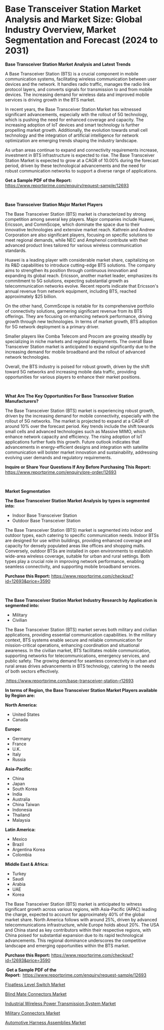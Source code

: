 <p><h1>Base Transceiver Station Market Analysis and Market Size: Global Industry Overview, Market Segmentation and Forecast (2024 to 2031)</h1></p><p><strong>Base Transceiver Station Market Analysis and Latest Trends</strong></p>
<p><p>A Base Transceiver Station (BTS) is a crucial component in mobile communication systems, facilitating wireless communication between user devices and the network. It handles radio traffic, manages the radio link protocol layers, and converts signals for transmission to and from mobile devices. The increasing demand for wireless data and improved mobile services is driving growth in the BTS market.</p><p>In recent years, the Base Transceiver Station Market has witnessed significant advancements, especially with the rollout of 5G technology, which is pushing the need for enhanced coverage and capacity. The increasing adoption of IoT devices and smart technology is further propelling market growth. Additionally, the evolution towards small cell technology and the integration of artificial intelligence for network optimization are emerging trends shaping the industry landscape.</p><p>As urban areas continue to expand and connectivity requirements increase, investment in BTS infrastructure is expected to rise. The Base Transceiver Station Market is expected to grow at a CAGR of 10.00% during the forecast period, driven by these technological advancements and the need for robust communication networks to support a diverse range of applications.</p></p>
<p><strong>Get a Sample PDF of the Report:&nbsp;</strong> <a href="https://www.reportprime.com/enquiry/request-sample/12693?utm_campaign=1134&utm_medium=2&utm_source=Github&utm_content=ia&utm_term=25112024&utm_id=base-transceiver-station">https://www.reportprime.com/enquiry/request-sample/12693</a></p>
<p>&nbsp;</p>
<p><strong>Base Transceiver Station Major Market Players</strong></p>
<p><p>The Base Transceiver Station (BTS) market is characterized by strong competition among several key players. Major companies include Huawei, Ericsson, and CommScope, which dominate the space due to their innovative technologies and extensive market reach. Kathrein and Andrew Corporation are also significant players, focusing on specific solutions to meet regional demands, while NEC and Amphenol contribute with their advanced product lines tailored for various wireless communication standards.</p><p>Huawei is a leading player with considerable market share, capitalizing on its R&D capabilities to introduce cutting-edge BTS solutions. The company aims to strengthen its position through continuous innovation and expanding its global reach. Ericsson, another market leader, emphasizes its commitment to 5G solutions, expecting substantial growth as telecommunication networks evolve. Recent reports indicate that Ericsson's annual revenue from network equipment, including BTS, reached approximately $25 billion.</p><p>On the other hand, CommScope is notable for its comprehensive portfolio of connectivity solutions, garnering significant revenue from its BTS offerings. They are focusing on enhancing network performance, driving growth through new technologies. In terms of market growth, BTS adoption for 5G network deployment is a primary driver.</p><p>Smaller players like Comba Telecom and Procom are growing steadily by specializing in niche markets and regional deployments. The overall Base Transceiver Station market is anticipated to expand significantly due to the increasing demand for mobile broadband and the rollout of advanced network technologies.</p><p>Overall, the BTS industry is poised for robust growth, driven by the shift toward 5G networks and increasing mobile data traffic, providing opportunities for various players to enhance their market positions.</p></p>
<p>&nbsp;</p>
<p><strong>What Are The Key Opportunities For Base Transceiver Station Manufacturers?</strong></p>
<p><p>The Base Transceiver Station (BTS) market is experiencing robust growth, driven by the increasing demand for mobile connectivity, especially with the rollout of 5G networks. The market is projected to expand at a CAGR of around 10% over the forecast period. Key trends include the shift towards small cells and advanced technologies such as Massive MIMO, which enhance network capacity and efficiency. The rising adoption of IoT applications further fuels this growth. Future outlook indicates that advancements in energy-efficient designs and integration with satellite communication will bolster market innovation and sustainability, addressing evolving user demands and regulatory requirements.</p></p>
<p><strong>Inquire or Share Your Questions If Any Before Purchasing This Report:</strong> <a href="https://www.reportprime.com/enquiry/pre-order/12693?utm_campaign=1134&utm_medium=2&utm_source=Github&utm_content=ia&utm_term=25112024&utm_id=base-transceiver-station">https://www.reportprime.com/enquiry/pre-order/12693</a></p>
<p>&nbsp;</p>
<p><strong>Market Segmentation</strong></p>
<p><strong>The Base Transceiver Station Market Analysis by types is segmented into:</strong></p>
<p><ul><li>Indoor Base Transceiver Station</li><li>Outdoor Base Transceiver Station</li></ul></p>
<p><p>The Base Transceiver Station (BTS) market is segmented into indoor and outdoor types, each catering to specific communication needs. Indoor BTSs are designed for use within buildings, providing enhanced coverage and capacity for densely populated areas like offices and shopping malls. Conversely, outdoor BTSs are installed in open environments to establish wide-area wireless coverage, suitable for urban and rural settings. Both types play a crucial role in improving network performance, enabling seamless connectivity, and supporting mobile broadband services.</p></p>
<p><strong>Purchase this Report:&nbsp;</strong><a href="https://www.reportprime.com/checkout?id=12693&price=3590&utm_campaign=1134&utm_medium=2&utm_source=Github&utm_content=ia&utm_term=25112024&utm_id=base-transceiver-station">https://www.reportprime.com/checkout?id=12693&price=3590</a></p>
<p>&nbsp;</p>
<p><strong>The Base Transceiver Station Market Industry Research by Application is segmented into:</strong></p>
<p><ul><li>Military</li><li>Civilian</li></ul></p>
<p><p>The Base Transceiver Station (BTS) market serves both military and civilian applications, providing essential communication capabilities. In the military context, BTS systems enable secure and reliable communication for mission-critical operations, enhancing coordination and situational awareness. In the civilian market, BTS facilitates mobile communication, supporting networks for telecommunications, emergency services, and public safety. The growing demand for seamless connectivity in urban and rural areas drives advancements in BTS technology, catering to the needs of both sectors effectively.</p></p>
<p><a href="https://www.reportprime.com/base-transceiver-station-r12693?utm_campaign=1134&utm_medium=2&utm_source=Github&utm_content=ia&utm_term=25112024&utm_id=base-transceiver-station">&nbsp;https://www.reportprime.com/base-transceiver-station-r12693</a></p>
<p><strong>In terms of Region, the Base Transceiver Station Market Players available by Region are:</strong></p>
<p>
    <p> <strong> North America: </strong>
        <ul>
            <li>United States</li>
            <li>Canada</li>
        </ul>
        </p> 
    <p> <strong> Europe: </strong>
        <ul>
            <li>Germany</li>
            <li>France</li>
            <li>U.K.</li>
            <li>Italy</li>
            <li>Russia</li>
        </ul>
        </p> 
    <p> <strong> Asia-Pacific: </strong>
        <ul>
            <li>China</li>
            <li>Japan</li>
            <li>South Korea</li>
            <li>India</li>
            <li>Australia</li>
            <li>China Taiwan</li>
            <li>Indonesia</li>
            <li>Thailand</li>
            <li>Malaysia</li>
        </ul>
        </p> 
    <p> <strong> Latin America: </strong>
        <ul>
            <li>Mexico</li>
            <li>Brazil</li>
            <li>Argentina Korea</li>
            <li>Colombia</li>
        </ul>
        </p> 
    <p> <strong> Middle East & Africa: </strong>
        <ul>
            <li>Turkey</li>
            <li>Saudi</li>
            <li>Arabia</li>
            <li>UAE</li>
            <li>Korea</li>
        </ul>
    </p>
    </p>
<p><p>The Base Transceiver Station (BTS) market is anticipated to witness significant growth across various regions, with Asia-Pacific (APAC) leading the charge, expected to account for approximately 40% of the global market share. North America follows with around 25%, driven by advanced telecommunications infrastructure, while Europe holds about 20%. The USA and China stand as key contributors within their respective regions, with China poised for substantial expansion due to its rapid technological advancements. This regional dominance underscores the competitive landscape and emerging opportunities within the BTS market.</p></p>
<p><strong>Purchase this Report: </strong><a href="https://www.reportprime.com/checkout?id=12693&price=3590&utm_campaign=1134&utm_medium=2&utm_source=Github&utm_content=ia&utm_term=25112024&utm_id=base-transceiver-station">https://www.reportprime.com/checkout?id=12693&price=3590</a></p>
<p>&nbsp;<strong>Get a Sample PDF of the Report:&nbsp;&nbsp;</strong><a href="https://www.reportprime.com/enquiry/request-sample/12693?utm_campaign=1134&utm_medium=2&utm_source=Github&utm_content=ia&utm_term=25112024&utm_id=base-transceiver-station">https://www.reportprime.com/enquiry/request-sample/12693</a></p>
<p><strong></strong></p>
<p><p><a href="https://www.linkedin.com/pulse/navigating-floatless-level-switch-market-expert-analysis-m8cie?utm_campaign=1134&utm_medium=2&utm_source=Github&utm_content=ia&utm_term=25112024&utm_id=base-transceiver-station">Floatless Level Switch Market</a></p><p><a href="https://www.linkedin.com/pulse/blind-mate-connectors-market-innovations-trends-comprehensive-epole?utm_campaign=1134&utm_medium=2&utm_source=Github&utm_content=ia&utm_term=25112024&utm_id=base-transceiver-station">Blind Mate Connectors Market</a></p><p><a href="https://issuu.com/reportprime-2/docs/industrial-wireless-power-transmiss_280e37708c482a?utm_campaign=1134&utm_medium=2&utm_source=Github&utm_content=ia&utm_term=25112024&utm_id=base-transceiver-station">Industrial Wireless Power Transmission System Market</a></p><p><a href="https://www.linkedin.com/pulse/global-military-connectors-market-research-report-industry-kjlac?utm_campaign=1134&utm_medium=2&utm_source=Github&utm_content=ia&utm_term=25112024&utm_id=base-transceiver-station">Military Connectors Market</a></p><p><a href="https://issuu.com/reportprime-2/docs/automotive-harness-assemblies-marke_b3fe78605d9671?utm_campaign=1134&utm_medium=2&utm_source=Github&utm_content=ia&utm_term=25112024&utm_id=base-transceiver-station">Automotive Harness Assemblies Market</a></p></p>